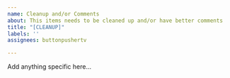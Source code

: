 ```yaml
---
name: Cleanup and/or Comments
about: This items needs to be cleaned up and/or have better comments
title: "[CLEANUP]"
labels: ''
assignees: buttonpushertv

---
```


Add anything specific here...
